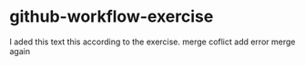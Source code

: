 # github-workflow-exercise
I aded this text this according to the exercise.
merge coflict add
error merge
again

